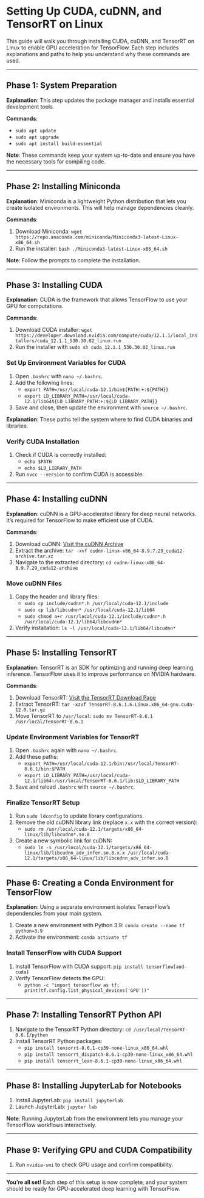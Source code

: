 # Setting Up CUDA, cuDNN, and TensorRT on Linux

This guide will walk you through installing CUDA, cuDNN, and TensorRT on Linux to enable GPU acceleration for TensorFlow. Each step includes explanations and paths to help you understand why these commands are used.

---

## Phase 1: System Preparation

**Explanation**: This step updates the package manager and installs essential development tools.

**Commands**:

- `sudo apt update`
- `sudo apt upgrade`
- `sudo apt install build-essential`

**Note**: These commands keep your system up-to-date and ensure you have the necessary tools for compiling code.

---

## Phase 2: Installing Miniconda

**Explanation**: Miniconda is a lightweight Python distribution that lets you create isolated environments. This will help manage dependencies cleanly.

**Commands**:

1. Download Miniconda: `wget https://repo.anaconda.com/miniconda/Miniconda3-latest-Linux-x86_64.sh`
2. Run the installer: `bash ./Miniconda3-latest-Linux-x86_64.sh`

**Note**: Follow the prompts to complete the installation.

---

## Phase 3: Installing CUDA

**Explanation**: CUDA is the framework that allows TensorFlow to use your GPU for computations.

**Commands**:

1. Download CUDA installer: `wget https://developer.download.nvidia.com/compute/cuda/12.1.1/local_installers/cuda_12.1.1_530.30.02_linux.run`
2. Run the installer with `sudo sh cuda_12.1.1_530.30.02_linux.run`

### Set Up Environment Variables for CUDA

1. Open `.bashrc` with `nano ~/.bashrc`.
2. Add the following lines:
   - `export PATH=/usr/local/cuda-12.1/bin${PATH:+:${PATH}}`
   - `export LD_LIBRARY_PATH=/usr/local/cuda-12.1/lib64${LD_LIBRARY_PATH:+:${LD_LIBRARY_PATH}}`
3. Save and close, then update the environment with `source ~/.bashrc`.

**Explanation**: These paths tell the system where to find CUDA binaries and libraries.

### Verify CUDA Installation

1. Check if CUDA is correctly installed:
   - `echo $PATH`
   - `echo $LD_LIBRARY_PATH`
2. Run `nvcc --version` to confirm CUDA is accessible.

---

## Phase 4: Installing cuDNN

**Explanation**: cuDNN is a GPU-accelerated library for deep neural networks. It’s required for TensorFlow to make efficient use of CUDA.

**Commands**:

1. Download cuDNN: [Visit the cuDNN Archive](https://developer.nvidia.com/rdp/cudnn-archive)
2. Extract the archive: `tar -xvf cudnn-linux-x86_64-8.9.7.29_cuda12-archive.tar.xz`
3. Navigate to the extracted directory: `cd cudnn-linux-x86_64-8.9.7.29_cuda12-archive`

### Move cuDNN Files

1. Copy the header and library files:
   - `sudo cp include/cudnn*.h /usr/local/cuda-12.1/include`
   - `sudo cp lib/libcudnn* /usr/local/cuda-12.1/lib64`
   - `sudo chmod a+r /usr/local/cuda-12.1/include/cudnn*.h /usr/local/cuda-12.1/lib64/libcudnn*`
2. Verify installation: `ls -l /usr/local/cuda-12.1/lib64/libcudnn*`

---

## Phase 5: Installing TensorRT

**Explanation**: TensorRT is an SDK for optimizing and running deep learning inference. TensorFlow uses it to improve performance on NVIDIA hardware.

**Commands**:

1. Download TensorRT: [Visit the TensorRT Download Page](https://developer.nvidia.com/tensorrt/download)
2. Extract TensorRT: `tar -xzvf TensorRT-8.6.1.6.Linux.x86_64-gnu.cuda-12.0.tar.gz`
3. Move TensorRT to `/usr/local`: `sudo mv TensorRT-8.6.1 /usr/local/TensorRT-8.6.1`

### Update Environment Variables for TensorRT

1. Open `.bashrc` again with `nano ~/.bashrc`.
2. Add these paths:
   - `export PATH=/usr/local/cuda-12.1/bin:/usr/local/TensorRT-8.6.1/bin:$PATH`
   - `export LD_LIBRARY_PATH=/usr/local/cuda-12.1/lib64:/usr/local/TensorRT-8.6.1/lib:$LD_LIBRARY_PATH`
3. Save and reload `.bashrc` with `source ~/.bashrc`.

### Finalize TensorRT Setup

1. Run `sudo ldconfig` to update library configurations.
2. Remove the old cuDNN library link (replace `x.x` with the correct version):
   - `sudo rm /usr/local/cuda-12.1/targets/x86_64-linux/lib/libcudnn*.so.8`
3. Create a new symbolic link for cuDNN:
   - `sudo ln -s /usr/local/cuda-12.1/targets/x86_64-linux/lib/libcudnn_adv_infer.so.8.x.x /usr/local/cuda-12.1/targets/x86_64-linux/lib/libcudnn_adv_infer.so.8`

---

## Phase 6: Creating a Conda Environment for TensorFlow

**Explanation**: Using a separate environment isolates TensorFlow’s dependencies from your main system.

1. Create a new environment with Python 3.9: `conda create --name tf python=3.9`
2. Activate the environment: `conda activate tf`

### Install TensorFlow with CUDA Support

1. Install TensorFlow with CUDA support: `pip install tensorflow[and-cuda]`
2. Verify TensorFlow detects the GPU:
   - `python -c "import tensorflow as tf; print(tf.config.list_physical_devices('GPU'))"`

---

## Phase 7: Installing TensorRT Python API

1. Navigate to the TensorRT Python directory: `cd /usr/local/TensorRT-8.6.1/python`
2. Install TensorRT Python packages:
   - `pip install tensorrt-8.6.1-cp39-none-linux_x86_64.whl`
   - `pip install tensorrt_dispatch-8.6.1-cp39-none-linux_x86_64.whl`
   - `pip install tensorrt_lean-8.6.1-cp39-none-linux_x86_64.whl`

---

## Phase 8: Installing JupyterLab for Notebooks

1. Install JupyterLab: `pip install jupyterlab`
2. Launch JupyterLab: `jupyter lab`

**Note**: Running JupyterLab from the environment lets you manage your TensorFlow workflows interactively.

---

## Phase 9: Verifying GPU and CUDA Compatibility

1. Run `nvidia-smi` to check GPU usage and confirm compatibility.

---

**You’re all set!** Each step of this setup is now complete, and your system should be ready for GPU-accelerated deep learning with TensorFlow.
